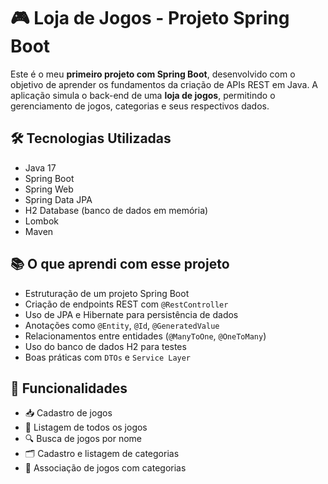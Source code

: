 # 🎮 Loja de Jogos - Projeto Spring Boot

Este é o meu **primeiro projeto com Spring Boot**, desenvolvido com o objetivo de aprender os fundamentos da criação de APIs REST em Java. A aplicação simula o back-end de uma **loja de jogos**, permitindo o gerenciamento de jogos, categorias e seus respectivos dados.

## 🛠 Tecnologias Utilizadas

- Java 17
- Spring Boot
- Spring Web
- Spring Data JPA
- H2 Database (banco de dados em memória)
- Lombok
- Maven

## 📚 O que aprendi com esse projeto

- Estruturação de um projeto Spring Boot
- Criação de endpoints REST com `@RestController`
- Uso de JPA e Hibernate para persistência de dados
- Anotações como `@Entity`, `@Id`, `@GeneratedValue`
- Relacionamentos entre entidades (`@ManyToOne`, `@OneToMany`)
- Uso do banco de dados H2 para testes
- Boas práticas com `DTOs` e `Service Layer`

## 🧩 Funcionalidades

- 📥 Cadastro de jogos
- 🧾 Listagem de todos os jogos
- 🔍 Busca de jogos por nome
- 🗂 Cadastro e listagem de categorias
- 🔗 Associação de jogos com categorias

